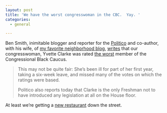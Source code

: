 ```yaml
---
layout: post
title: 'We have the worst congresswoman in the CBC.  Yay. '
categories:
  - general

---
```


Ben Smith, inimitable blogger and reporter for the <a href="http://www.politico.com/" title="Politics, Political News, Campaign 2008 - Politico.com">Politico</a> and co-author, with his wife, of <a href="http://ditmaspark.blogspot.com/">my favorite neighborhood blog</a>, <a href="http://ditmaspark.blogspot.com/">writes</a> that our congresswoman, Yvette Clarke was rated <a href="http://www.blackagendareport.com/index.php?option=com_content&amp;task=view&amp;id=373&amp;Itemid=33">the worst</a> member of the Congressional Black Caucus.
<blockquote>This may not be quite fair: She’s been ill for part of her first year, taking a six-week leave, and missed many of the votes on which the ratings were based.

Politico also reports today that Clarke is the only Freshman not to have introduced any legislation at all on the House floor.</blockquote>
At least we’re getting a <a href="http://ditmaspark.blogspot.com/2007/09/new-restaurant.html">new restaurant</a> down the street.
